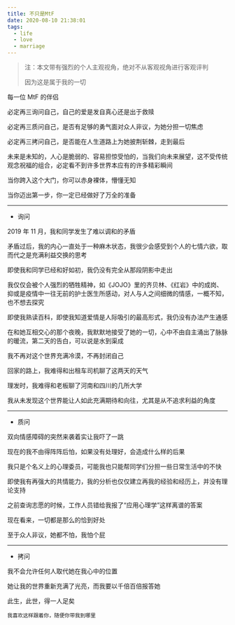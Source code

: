 ```yaml
---
title: 不只是MtF
date: 2020-08-10 21:38:01
tags:
  - life
  - love
  - marriage
---
```


> 注：本文带有强烈的个人主观视角，绝对不从客观视角进行客观评判
>
> 因为这是属于我的一切

<!-- more -->

每一位 MtF 的伴侣

必定再三询问自己，自己的爱是发自真心还是出于救赎

必定再三质问自己，是否有足够的勇气面对众人非议，为她分担一切焦虑

必定再三拷问自己，是否能在人生道路上为她披荆斩棘，走到最后

未来是未知的，人心是脆弱的、容易担惊受怕的，当我们向未来展望，这不受传统观念祝福的组合，必定看不到许多世界本应有的许多精彩瞬间

当你跨入这个大门，你可以赤身裸体，懵懂无知

当你迈出第一步，你一定已经做好了万全的准备

---

- 询问

2019 年 11 月，我和同学发生了难以调和的矛盾

矛盾过后，我的内心一直处于一种麻木状态，我很少会感受到个人的七情六欲，取而代之是充满利益交换的思考

即使我和同学已经和好如初，我仍没有完全从那段阴影中走出

我仅仅会被个人强烈的牺牲精神，如《JOJO》里的齐贝林、《红岩》中的成岗、抑或是疫情中一往无前的护士医生所感动，对人与人之间细微的情感，一概不知，也不想去探究

即使我熟读百科，即使我知道爱情是人际吸引的最高形式，我仍没有办法产生通感

在和她互相交心的那个夜晚，我默默地接受了她的一切，心中不由自主涌出了脉脉的暖流，第二天的告白，可以说是水到渠成

我不再对这个世界充满冷漠，不再封闭自己

回家的路上，我难得和出租车司机聊了这两天的天气

理发时，我难得和老板聊了河南和四川的几所大学

我从未发现这个世界能让人如此充满期待和向往，尤其是从不追求利益的角度

---

- 质问

双向情感障碍的突然来袭着实让我吓了一跳

现在的我不由得阵阵后怕，如果没有处理好，会造成什么样的后果

我只是个名义上的心理委员，可能我也只能帮同学们分担一些日常生活中的不快

即使我有再强大的共情能力，我的分析也仅仅建立再我的经验和经历上，并没有理论支持

之前查询志愿的时候，工作人员错给我报了“应用心理学”这样离谱的答案

现在看来，一切都是那么的恰到好处

至于众人非议，她都不怕，我怕个屁

---

- 拷问

我不会允许任何人取代她在我心中的位置

她让我的世界重新充满了光亮，而我要以千倍百倍报答她

此生，此世，得一人足矣

```
我喜欢这样跟着你，随便你带我到哪里
```
